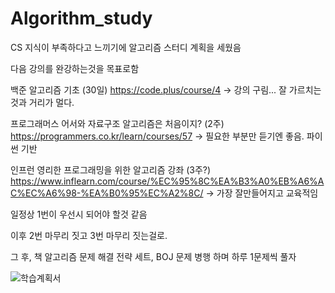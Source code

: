 # Algorithm_study

CS 지식이 부족하다고 느끼기에 알고리즘 스터디 계획을 세웠음

다음 강의를 완강하는것을 목표로함

백준 알고리즘 기초 (30일) https://code.plus/course/4
-> 강의 구림... 잘 가르치는것과 거리가 멀다.

프로그래머스 어서와 자료구조 알고리즘은 처음이지? (2주) https://programmers.co.kr/learn/courses/57
-> 필요한 부분만 듣기엔 좋음. 파이썬 기반

인프런 영리한 프로그래밍을 위한 알고리즘 강좌 (3주?) https://www.inflearn.com/course/%EC%95%8C%EA%B3%A0%EB%A6%AC%EC%A6%98-%EA%B0%95%EC%A2%8C/
-> 가장 잘만들어지고 교육적임

일정상 1번이 우선시 되어야 할것 같음

이후 2번 마무리 짓고 3번 마무리 짓는걸로.

그 후,
책 알고리즘 문제 해결 전략 세트, BOJ 문제 병행 하며 하루 1문제씩 풀자

![학습계획서](https://user-images.githubusercontent.com/36911945/56466784-2658e780-6451-11e9-9f62-59fae08dd56e.jpg)
